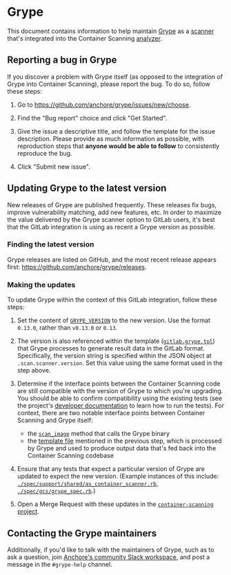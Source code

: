 # Grype

This document contains information to help maintain [Grype](https://github.com/anchore/grype) as a [scanner](https://about.gitlab.com/handbook/engineering/development/secure/glossary-of-terms/#scanner) that's integrated into the Container Scanning [analyzer](https://about.gitlab.com/handbook/engineering/development/secure/glossary-of-terms/#analyzer).

## Reporting a bug in Grype

If you discover a problem with Grype itself (as opposed to the integration of Grype into Container Scanning), please report the bug. To do so, follow these steps:

1. Go to https://github.com/anchore/grype/issues/new/choose.

1. Find the "Bug report" choice and click "Get Started".

1. Give the issue a descriptive title, and follow the template for the issue description. Please provide as much information as possible, with reproduction steps that **anyone would be able to follow** to consistently reproduce the bug.

1. Click "Submit new issue".

## Updating Grype to the latest version

New releases of Grype are published frequently. These releases fix bugs, improve vulnerability matching, add new features, etc. In order to maximize the value delivered by the Grype scanner option to GitLab users, it's best that the GitLab integration is using as recent a Grype version as possible.

### Finding the latest version

Grype releases are listed on GitHub, and the most recent release appears first: https://github.com/anchore/grype/releases.

### Making the updates

To update Grype within the context of this GitLab integration, follow these steps:

1. Set the content of [`GRYPE_VERSION`](https://gitlab.com/gitlab-org/security-products/analyzers/container-scanning/-/blob/master/version/GRYPE_VERSION) to the new version. Use the format `0.13.0`, rather than `v0.13.0` or `0.13`.

1. The version is also referenced within the template ([`gitlab.grype.tpl`](https://gitlab.com/gitlab-org/security-products/analyzers/container-scanning/-/blob/master/lib/gitlab.grype.tpl)) that Grype processes to generate result data in the GitLab format. Specifically, the version string is specified within the JSON object at `.scan.scanner.version`. Set this value using the same format used in the step above.

1. Determine if the interface points between the Container Scanning code are still compatible with the version of Grype to which you're upgrading. You should be able to confirm compatibility using the existing tests (see the project's [developer documentation](https://gitlab.com/gitlab-org/security-products/analyzers/container-scanning/-/blob/master/doc/DEVELOPING.md#running-tests-within-docker-container) to learn how to run the tests). For context, there are two notable interface points between Container Scanning and Grype itself:

   - the [`scan_image`](https://gitlab.com/gitlab-org/security-products/analyzers/container-scanning/-/blob/730503eea60fce72b7370bda84d4c83c82638581/lib/gcs/grype.rb#L6) method that calls the Grype binary
   - the [template file](https://gitlab.com/gitlab-org/security-products/analyzers/container-scanning/-/blob/master/lib/gitlab.grype.tpl) mentioned in the previous step, which is processed by Grype and used to produce output data that's fed back into the Container Scanning codebase

1. Ensure that any tests that expect a particular version of Grype are updated to expect the new version. (Example instances of this include: [`./spec/support/shared/as_container_scanner.rb`](https://gitlab.com/gitlab-org/security-products/analyzers/container-scanning/-/blob/master/spec/support/shared/as_container_scanner.rb#L66), [`./spec/gcs/grype_spec.rb`](https://gitlab.com/gitlab-org/security-products/analyzers/container-scanning/-/blob/master/spec/gcs/grype_spec.rb#L9).)

1. Open a Merge Request with these updates in the [`container-scanning` project](https://gitlab.com/gitlab-org/security-products/analyzers/container-scanning).

## Contacting the Grype maintainers

Additionally, if you'd like to talk with the maintainers of Grype, such as to ask a question, join [Anchore's community Slack workspace](https://anchore.com/slack), and post a message in the `#grype-help` channel.
